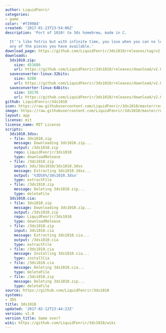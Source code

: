 ```yaml
---
author: LiquidFenrir
categories:
- game
color: '#f3998d'
created: '2017-01-23T23:54:06Z'
description: 'Port of 1010! to 3ds homebrew, made in C.

  It''s like Tetris but with infinite time, you lose when you can no longer place
  any of the pieces you have available.'
download_page: https://github.com/LiquidFenrir/3ds1010/releases/tag/v2.0
downloads:
  3ds1010.zip:
    size: 451686
    url: https://github.com/LiquidFenrir/3ds1010/releases/download/v2.0/3ds1010.zip
  saveconverter-linux-32bits:
    size: 8208
    url: https://github.com/LiquidFenrir/3ds1010/releases/download/v2.0/saveconverter-linux-32bits
  saveconverter-linux-64bits:
    size: 10176
    url: https://github.com/LiquidFenrir/3ds1010/releases/download/v2.0/saveconverter-linux-64bits
github: LiquidFenrir/3ds1010
icon: https://raw.githubusercontent.com/LiquidFenrir/3ds1010/master/resources/icon.png
image: https://raw.githubusercontent.com/LiquidFenrir/3ds1010/master/resources/banner.png
layout: app
license: mit
license_name: MIT License
scripts:
  3ds1010.3dsx:
  - file: 3ds1010.zip
    message: Downloading 3ds1010.zip...
    output: /3ds1010.zip
    repo: LiquidFenrir/3ds1010
    type: downloadRelease
  - file: /3ds1010.zip
    input: 3ds/3ds1010/3ds1010.3dsx
    message: Extracting 3ds1010.3dsx...
    output: '%3DSX%/3ds1010.3dsx'
    type: extractFile
  - file: /3ds1010.zip
    message: Deleting 3ds1010.zip...
    type: deleteFile
  3ds1010.cia:
  - file: 3ds1010.zip
    message: Downloading 3ds1010.zip...
    output: /3ds1010.zip
    repo: LiquidFenrir/3ds1010
    type: downloadRelease
  - file: /3ds1010.zip
    input: 3ds1010.cia
    message: Extracting 3ds1010.cia...
    output: /3ds1010.cia
    type: extractFile
  - file: /3ds1010.cia
    message: Installing 3ds1010.cia...
    type: installCia
  - file: /3ds1010.cia
    message: Deleting 3ds1010.cia...
    type: deleteFile
  - file: /3ds1010.zip
    message: Deleting 3ds1010.zip...
    type: deleteFile
source: https://github.com/LiquidFenrir/3ds1010
systems:
- 3DS
title: 3ds1010
updated: '2017-02-12T23:44:23Z'
version: v2.0
version_title: Game over?
wiki: https://github.com/LiquidFenrir/3ds1010/wiki
---
```

